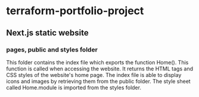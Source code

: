 # terraform-portfolio-project
## Next.js static website
### pages, public and styles folder
This folder contains the index file which exports the function Home(). This function is called when accessing the website. It returns the HTML tags and CSS styles of the website's home page. The index file is able to display icons and images by retrieving them from the public folder. The style sheet called Home.module is imported from the styles folder. 
